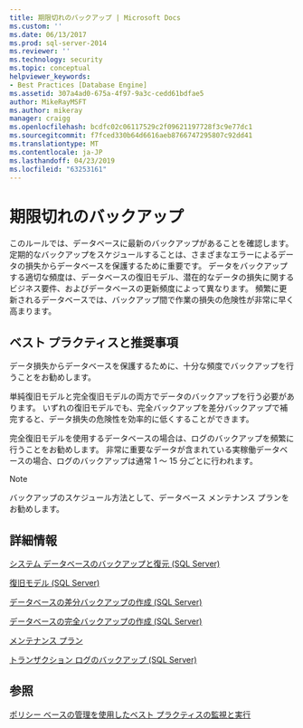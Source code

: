 ```yaml
---
title: 期限切れのバックアップ | Microsoft Docs
ms.custom: ''
ms.date: 06/13/2017
ms.prod: sql-server-2014
ms.reviewer: ''
ms.technology: security
ms.topic: conceptual
helpviewer_keywords:
- Best Practices [Database Engine]
ms.assetid: 307a4ad0-675a-4f97-9a3c-cedd61bdfae5
author: MikeRayMSFT
ms.author: mikeray
manager: craigg
ms.openlocfilehash: bcdfc02c06117529c2f09621197728f3c9e77dc1
ms.sourcegitcommit: f7fced330b64d6616aeb8766747295807c92dd41
ms.translationtype: MT
ms.contentlocale: ja-JP
ms.lasthandoff: 04/23/2019
ms.locfileid: "63253161"
---
```

# <a name="outdated-backup"></a>期限切れのバックアップ
  このルールでは、データベースに最新のバックアップがあることを確認します。 定期的なバックアップをスケジュールすることは、さまざまなエラーによるデータの損失からデータベースを保護するために重要です。 データをバックアップする適切な頻度は、データベースの復旧モデル、潜在的なデータの損失に関するビジネス要件、およびデータベースの更新頻度によって異なります。 頻繁に更新されるデータベースでは、バックアップ間で作業の損失の危険性が非常に早く高まります。  
  
## <a name="best-practices-recommendations"></a>ベスト プラクティスと推奨事項  
 データ損失からデータベースを保護するために、十分な頻度でバックアップを行うことをお勧めします。  
  
 単純復旧モデルと完全復旧モデルの両方でデータのバックアップを行う必要があります。 いずれの復旧モデルでも、完全バックアップを差分バックアップで補完すると、データ損失の危険性を効率的に低くすることができます。  
  
 完全復旧モデルを使用するデータベースの場合は、ログのバックアップを頻繁に行うことをお勧めします。 非常に重要なデータが含まれている実稼働データベースの場合、ログのバックアップは通常 1 ～ 15 分ごとに行われます。  
  
> [!NOTE]  
>  バックアップのスケジュール方法として、データベース メンテナンス プランをお勧めします。  
  
## <a name="for-more-information"></a>詳細情報  
 [システム データベースのバックアップと復元 &#40;SQL Server&#41;](../backup-restore/back-up-and-restore-of-system-databases-sql-server.md)  
  
 [復旧モデル &#40;SQL Server&#41;](../backup-restore/recovery-models-sql-server.md)  
  
 [データベースの差分バックアップの作成 &#40;SQL Server&#41;](../backup-restore/create-a-differential-database-backup-sql-server.md)  
  
 [データベースの完全バックアップの作成 &#40;SQL Server&#41;](../backup-restore/create-a-full-database-backup-sql-server.md)  
  
 [メンテナンス プラン](../maintenance-plans/maintenance-plans.md)  
  
 [トランザクション ログのバックアップ &#40;SQL Server&#41;](../backup-restore/transaction-log-backups-sql-server.md)  
  
## <a name="see-also"></a>参照  
 [ポリシー ベースの管理を使用したベスト プラクティスの監視と実行](monitor-and-enforce-best-practices-by-using-policy-based-management.md)  
  
  
